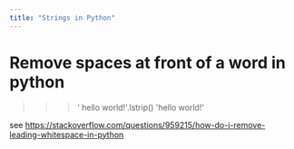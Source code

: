 ```yaml
---
title: "Strings in Python"
---
```



# Remove spaces at front of a word in python
>>> '     hello world!'.lstrip()
'hello world!'

see https://stackoverflow.com/questions/959215/how-do-i-remove-leading-whitespace-in-python
